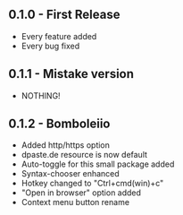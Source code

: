 ## 0.1.0 - First Release
* Every feature added
* Every bug fixed
## 0.1.1 - Mistake version
* NOTHING!
## 0.1.2 - Bomboleiio
* Added http/https option
* dpaste.de resource is now default
* Auto-toggle for this small package added
* Syntax-chooser enhanced
* Hotkey changed to "Ctrl+cmd(win)+c"
* "Open in browser" option added
* Context menu button rename
